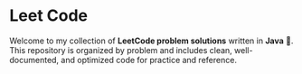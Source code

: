 # Leet Code

Welcome to my collection of **LeetCode problem solutions** written in **Java** 🚀.  
This repository is organized by problem and includes clean, well-documented, and optimized code for practice and reference.
